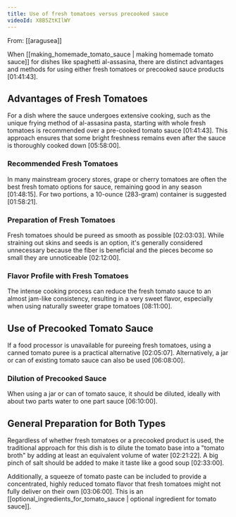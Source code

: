 ```yaml
---
title: Use of fresh tomatoes versus precooked sauce
videoId: X8B5ZtKIlWY
---
```


From: [[aragusea]] <br/> 

When [[making_homemade_tomato_sauce | making homemade tomato sauce]] for dishes like spaghetti al-assasina, there are distinct advantages and methods for using either fresh tomatoes or precooked sauce products <a class="yt-timestamp" data-t="01:41:43">[01:41:43]</a>.

## Advantages of Fresh Tomatoes
For a dish where the sauce undergoes extensive cooking, such as the unique frying method of al-assasina pasta, starting with whole fresh tomatoes is recommended over a pre-cooked tomato sauce <a class="yt-timestamp" data-t="01:41:43">[01:41:43]</a>. This approach ensures that some bright freshness remains even after the sauce is thoroughly cooked down <a class="yt-timestamp" data-t="05:58:00">[05:58:00]</a>.

### Recommended Fresh Tomatoes
In many mainstream grocery stores, grape or cherry tomatoes are often the best fresh tomato options for sauce, remaining good in any season <a class="yt-timestamp" data-t="01:48:15">[01:48:15]</a>. For two portions, a 10-ounce (283-gram) container is suggested <a class="yt-timestamp" data-t="01:58:21">[01:58:21]</a>.

### Preparation of Fresh Tomatoes
Fresh tomatoes should be pureed as smooth as possible <a class="yt-timestamp" data-t="02:03:03">[02:03:03]</a>. While straining out skins and seeds is an option, it's generally considered unnecessary because the fiber is beneficial and the pieces become so small they are unnoticeable <a class="yt-timestamp" data-t="02:12:00">[02:12:00]</a>.

### Flavor Profile with Fresh Tomatoes
The intense cooking process can reduce the fresh tomato sauce to an almost jam-like consistency, resulting in a very sweet flavor, especially when using naturally sweeter grape tomatoes <a class="yt-timestamp" data-t="08:11:00">[08:11:00]</a>.

## Use of Precooked Tomato Sauce
If a food processor is unavailable for pureeing fresh tomatoes, using a canned tomato puree is a practical alternative <a class="yt-timestamp" data-t="02:05:07">[02:05:07]</a>. Alternatively, a jar or can of existing tomato sauce can also be used <a class="yt-timestamp" data-t="06:08:00">[06:08:00]</a>.

### Dilution of Precooked Sauce
When using a jar or can of tomato sauce, it should be diluted, ideally with about two parts water to one part sauce <a class="yt-timestamp" data-t="06:10:00">[06:10:00]</a>.

## General Preparation for Both Types
Regardless of whether fresh tomatoes or a precooked product is used, the traditional approach for this dish is to dilute the tomato base into a "tomato broth" by adding at least an equivalent volume of water <a class="yt-timestamp" data-t="02:21:22">[02:21:22]</a>. A big pinch of salt should be added to make it taste like a good soup <a class="yt-timestamp" data-t="02:33:00">[02:33:00]</a>.

Additionally, a squeeze of tomato paste can be included to provide a concentrated, highly reduced tomato flavor that fresh tomatoes might not fully deliver on their own <a class="yt-timestamp" data-t="03:06:00">[03:06:00]</a>. This is an [[optional_ingredients_for_tomato_sauce | optional ingredient for tomato sauce]].